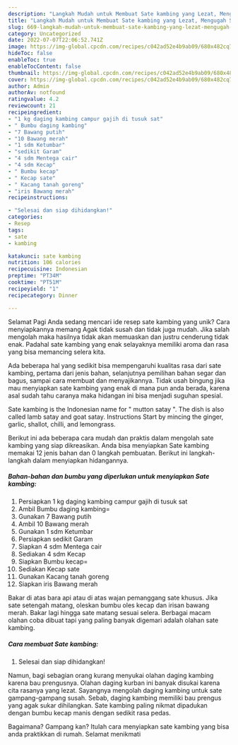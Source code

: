 ```yaml
---
description: "Langkah Mudah untuk Membuat Sate kambing yang Lezat, Mengugah Selera"
title: "Langkah Mudah untuk Membuat Sate kambing yang Lezat, Mengugah Selera"
slug: 669-langkah-mudah-untuk-membuat-sate-kambing-yang-lezat-mengugah-selera
category: Uncategorized
date: 2022-07-07T22:06:52.741Z
image: https://img-global.cpcdn.com/recipes/c042ad52e4b9ab09/680x482cq70/sate-kambing-foto-resep-utama.jpg
hideToc: false
enableToc: true
enableTocContent: false
thumbnail: https://img-global.cpcdn.com/recipes/c042ad52e4b9ab09/680x482cq70/sate-kambing-foto-resep-utama.jpg
cover: https://img-global.cpcdn.com/recipes/c042ad52e4b9ab09/680x482cq70/sate-kambing-foto-resep-utama.jpg
author: Admin
authorAv: notfound
ratingvalue: 4.2
reviewcount: 21
recipeingredient:
- "1 kg daging kambing campur gajih di tusuk sat"
- " Bumbu daging kambing"
- "7 Bawang putih"
- "10 Bawang merah"
- "1 sdm Ketumbar"
- "sedikit Garam"
- "4 sdm Mentega cair"
- "4 sdm Kecap"
- " Bumbu kecap"
- " Kecap sate"
- " Kacang tanah goreng"
- "iris Bawang merah"
recipeinstructions:

- "Selesai dan siap dihidangkan!"
categories:
- Resep
tags:
- sate
- kambing

katakunci: sate kambing 
nutrition: 106 calories
recipecuisine: Indonesian
preptime: "PT34M"
cooktime: "PT51M"
recipeyield: "1"
recipecategory: Dinner

---
```



Selamat Pagi Anda sedang mencari ide resep sate kambing yang unik? Cara menyiapkannya memang Agak tidak susah dan tidak juga mudah. Jika salah mengolah maka hasilnya tidak akan memuaskan dan justru cenderung tidak enak. Padahal sate kambing yang enak selayaknya memiliki aroma dan rasa yang bisa memancing selera kita.


Ada beberapa hal yang sedikit bisa mempengaruhi kualitas rasa dari sate kambing, pertama dari jenis bahan, selanjutnya pemilihan bahan segar dan bagus, sampai cara membuat dan menyajikannya. Tidak usah bingung jika mau menyiapkan sate kambing yang enak di mana pun anda berada, karena asal sudah tahu caranya maka hidangan ini bisa menjadi suguhan spesial.

Sate kambing is the Indonesian name for &#34; mutton satay &#34;. The dish is also called lamb satay and goat satay. Instructions Start by mincing the ginger, garlic, shallot, chilli, and lemongrass.


Berikut ini ada beberapa cara mudah dan praktis dalam mengolah sate kambing yang siap dikreasikan. Anda bisa menyiapkan Sate kambing memakai 12 jenis bahan dan 0 langkah pembuatan. Berikut ini langkah-langkah dalam menyiapkan hidangannya.

<!--inarticleads1-->

##### Bahan-bahan dan bumbu yang diperlukan untuk menyiapkan Sate kambing:

1. Persiapkan 1 kg daging kambing campur gajih di tusuk sat
1. Ambil  Bumbu daging kambing=
1. Gunakan 7 Bawang putih
1. Ambil 10 Bawang merah
1. Gunakan 1 sdm Ketumbar
1. Persiapkan sedikit Garam
1. Siapkan 4 sdm Mentega cair
1. Sediakan 4 sdm Kecap
1. Siapkan  Bumbu kecap=
1. Sediakan  Kecap sate
1. Gunakan  Kacang tanah goreng
1. Siapkan iris Bawang merah


Bakar di atas bara api atau di atas wajan pemanggang sate khusus. Jika sate setengah matang, oleskan bumbu oles kecap dan irisan bawang merah. Bakar lagi hingga sate matang sesuai selera. Berbagai macam olahan coba dibuat tapi yang paling banyak digemari adalah olahan sate kambing. 

<!--inarticleads2-->

##### Cara membuat Sate kambing:


1. Selesai dan siap dihidangkan!

Namun, bagi sebagian orang kurang menyukai olahan daging kambing karena bau prengusnya. Olahan daging kurban ini banyak disukai karena cita rasanya yang lezat. Sayangnya mengolah daging kambing untuk sate gampang-gampang susah. Sebab, daging kambing memiliki bau prengus yang agak sukar dihilangkan. Sate kambing paling nikmat dipadukan dengan bumbu kecap manis dengan sedikit rasa pedas. 

Bagaimana? Gampang kan? Itulah cara menyiapkan sate kambing yang bisa anda praktikkan di rumah. Selamat menikmati
